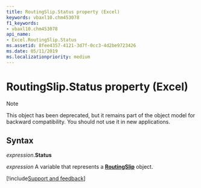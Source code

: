```yaml
---
title: RoutingSlip.Status property (Excel)
keywords: vbaxl10.chm453078
f1_keywords:
- vbaxl10.chm453078
api_name:
- Excel.RoutingSlip.Status
ms.assetid: 8fee4357-4121-3d7f-0cc3-4d2be9723426
ms.date: 05/11/2019
ms.localizationpriority: medium
---
```



# RoutingSlip.Status property (Excel)

> [!NOTE] 
> This object has been deprecated, but it remains part of the object model for backward compatibility. You should not use it in new applications.

## Syntax

_expression_.**Status**

_expression_ A variable that represents a **[RoutingSlip](Excel.RoutingSlip.md)** object.



[!include[Support and feedback](~/includes/feedback-boilerplate.md)]